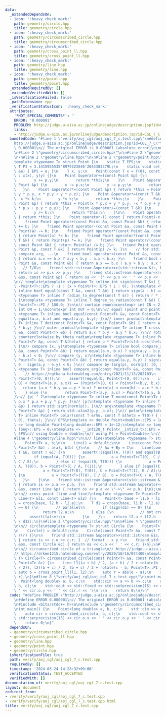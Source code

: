 ```yaml
---
data:
  _extendedDependsOn:
  - icon: ':heavy_check_mark:'
    path: geometry/circle.hpp
    title: geometry/circle.hpp
  - icon: ':heavy_check_mark:'
    path: geometry/circumscribed_circle.hpp
    title: geometry/circumscribed_circle.hpp
  - icon: ':heavy_check_mark:'
    path: geometry/cross_point_ll.hpp
    title: geometry/cross_point_ll.hpp
  - icon: ':heavy_check_mark:'
    path: geometry/line.hpp
    title: geometry/line.hpp
  - icon: ':heavy_check_mark:'
    path: geometry/point.hpp
    title: geometry/point.hpp
  _extendedRequiredBy: []
  _extendedVerifiedWith: []
  _isVerificationFailed: false
  _pathExtension: cpp
  _verificationStatusIcon: ':heavy_check_mark:'
  attributes:
    '*NOT_SPECIAL_COMMENTS*': ''
    ERROR: '0.000001'
    PROBLEM: http://judge.u-aizu.ac.jp/onlinejudge/description.jsp?id=CGL_7_C
    links:
    - http://judge.u-aizu.ac.jp/onlinejudge/description.jsp?id=CGL_7_C
  bundledCode: "#line 1 \"verify/aoj_cgl/aoj_cgl_7_c.test.cpp\"\n#define PROBLEM \"\
    http://judge.u-aizu.ac.jp/onlinejudge/description.jsp?id=CGL_7_C\"\n#define ERROR\
    \ 0.000001\n// The original ERROR is 0.000001 (absolute error)\n\n#include <bits/stdc++.h>\n\
    \n#line 2 \"geometry/circumscribed_circle.hpp\"\n\n#line 2 \"geometry/cross_point_ll.hpp\"\
    \n\n#line 2 \"geometry/line.hpp\"\n\n#line 2 \"geometry/point.hpp\"\n\n// point\n\
    template <typename T> struct Point {\n    static T EPS;\n    static constexpr\
    \ T PI = 3.1415926535'8979323846'2643383279L;\n    static void set_eps(const T\
    \ &e) { EPS = e; }\n    T x, y;\n    Point(const T x = T(0), const T y = T(0))\
    \ : x(x), y(y) {}\n    Point &operator+=(const Point &p) {\n        x += p.x;\n\
    \        y += p.y;\n        return *this;\n    }\n    Point &operator-=(const\
    \ Point &p) {\n        x -= p.x;\n        y -= p.y;\n        return *this;\n \
    \   }\n    Point &operator*=(const Point &p) { return *this = Point(x * p.x -\
    \ y * p.y, x * p.y + y * p.x); }\n    Point &operator*=(const T &k) {\n      \
    \  x *= k;\n        y *= k;\n        return *this;\n    }\n    Point &operator/=(const\
    \ Point &p) { return *this = Point(x * p.x + y * p.y, -x * p.y + y * p.x) / (p.x\
    \ * p.x + p.y * p.y); }\n    Point &operator/=(const T &k) {\n        x /= k;\n\
    \        y /= k;\n        return *this;\n    }\n\n    Point operator+() const\
    \ { return *this; }\n    Point operator-() const { return Point(-x, -y); }\n\n\
    \    friend Point operator+(const Point &a, const Point &b) { return Point(a)\
    \ += b; }\n    friend Point operator-(const Point &a, const Point &b) { return\
    \ Point(a) -= b; }\n    friend Point operator*(const Point &a, const Point &b)\
    \ { return Point(a) *= b; }\n    friend Point operator*(const Point &p, const\
    \ T &k) { return Point(p) *= k; }\n    friend Point operator/(const Point &a,\
    \ const Point &b) { return Point(a) /= b; }\n    friend Point operator/(const\
    \ Point &p, const T &k) { return Point(p) /= k; }\n    // for std::set, std::map,\
    \ compare_arg, ...\n    friend bool operator<(const Point &a, const Point &b)\
    \ { return a.x == b.x ? a.y < b.y : a.x < b.x; }\n    friend bool operator>(const\
    \ Point &a, const Point &b) { return a.x == b.x ? a.y > b.y : a.x > b.x; }\n \
    \   // I/O\n    friend std::istream &operator>>(std::istream &is, Point &p) {\
    \ return is >> p.x >> p.y; }\n    friend std::ostream &operator<<(std::ostream\
    \ &os, const Point &p) { return os << '(' << p.x << ' ' << p.y << ')'; }\n};\n\
    \n// template\ntemplate <typename T> inline int sign(const T &x) { return x <\
    \ -Point<T>::EPS ? -1 : (x > Point<T>::EPS ? 1 : 0); }\ntemplate <typename T>\
    \ inline bool equal(const T &a, const T &b) { return sign(a - b) == 0; }\ntemplate\
    \ <typename T> inline T radian_to_degree(const T &r) { return r * 180.0 / Point<T>::PI;\
    \ }\ntemplate <typename T> inline T degree_to_radian(const T &d) { return d *\
    \ Point<T>::PI / 180.0; }\n\n// contain enum\nconstexpr int IN = 2;\nconstexpr\
    \ int ON = 1;\nconstexpr int OUT = 0;\n\n// equal (point and point)\ntemplate\
    \ <typename T> inline bool equal(const Point<T> &a, const Point<T> &b) { return\
    \ equal(a.x, b.x) and equal(a.y, b.y); }\n// inner product\ntemplate <typename\
    \ T> inline T dot(const Point<T> &a, const Point<T> &b) { return a.x * b.x + a.y\
    \ * b.y; }\n// outer product\ntemplate <typename T> inline T cross(const Point<T>\
    \ &a, const Point<T> &b) { return a.x * b.y - a.y * b.x; }\n// rotate Point p\
    \ counterclockwise by theta radian\ntemplate <typename T> inline Point<T> rotate(const\
    \ Point<T> &p, const T &theta) { return p * Point<T>(std::cos(theta), std::sin(theta));\
    \ }\n// compare (x, y)\ntemplate <typename T> inline bool compare_x(const Point<T>\
    \ &a, const Point<T> &b) { return equal(a.x, b.x) ? sign(a.y - b.y) < 0 : sign(a.x\
    \ - b.x) < 0; }\n// compare (y, x)\ntemplate <typename T> inline bool compare_y(const\
    \ Point<T> &a, const Point<T> &b) { return equal(a.y, b.y) ? sign(a.x - b.x) <\
    \ 0 : sign(a.y - b.y) < 0; }\n// compare by (arg(p), norm(p)) [0, 360)\ntemplate\
    \ <typename T> inline bool compare_arg(const Point<T> &a, const Point<T> &b) {\n\
    \    // https://ngtkana.hatenablog.com/entry/2021/11/13/202103\n    assert(!equal(a,\
    \ Point<T>(0, 0)));\n    assert(!equal(b, Point<T>(0, 0)));\n    if ((Point<T>(0,\
    \ 0) < Point<T>(a.y, a.x)) == (Point<T>(0, 0) < Point<T>(b.y, b.x))) {\n     \
    \   return (a.x * b.y == a.y * b.x) ? norm(a) < norm(b) : a.x * b.y > a.y * b.x;\n\
    \    } else {\n        return Point<T>(a.y, a.x) > Point<T>(b.y, b.x);\n    }\n\
    }\n// |p| ^ 2\ntemplate <typename T> inline T norm(const Point<T> &p) { return\
    \ p.x * p.x + p.y * p.y; }\n// |p|\ntemplate <typename T> inline T abs(const Point<T>\
    \ &p) { return std::sqrt(norm(p)); }\n// arg\ntemplate <typename T> inline T arg(const\
    \ Point<T> &p) { return std::atan2(p.y, p.x); }\n// polar\ntemplate <typename\
    \ T> inline Point<T> polar(const T &rho, const T &theta = T(0)) { return rotate(Point<T>(rho,\
    \ 0), theta); }\n// EPS\ntemplate <> double Point<double>::EPS = 1e-9;\ntemplate\
    \ <> long double Point<long double>::EPS = 1e-12;\ntemplate <> long long Point<long\
    \ long>::EPS = 0;\ntemplate <> __int128_t Point<__int128_t>::EPS = 0;\n// change\
    \ EPS\n// using Double = double;\n// using Pt = Point<Double>;\n// Point<Double>::set_eps(new_eps);\n\
    #line 4 \"geometry/line.hpp\"\n\n// line\ntemplate <typename T> struct Line {\n\
    \    Point<T> a, b;\n\n    Line() = default;\n\n    Line(const Point<T> &a, const\
    \ Point<T> &b) : a(a), b(b) {}\n\n    // Ax + By = C\n    Line(const T &A, const\
    \ T &B, const T &C) {\n        assert(!(equal(A, T(0)) and equal(B, T(0))));\n\
    \        if (equal(A, T(0))) {\n            a = Point<T>(T(0), C / B), b = Point<T>(T(1),\
    \ C / B);\n        } else if (equal(B, T(0))) {\n            a = Point<T>(C /\
    \ A, T(0)), b = Point<T>(C / A, T(1));\n        } else if (equal(C, T(0))) {\n\
    \            a = Point<T>(T(0), T(0)), b = Point<T>(T(1), B / A);\n        } else\
    \ {\n            a = Point<T>(T(0), C / B), b = Point<T>(C / A, T(0));\n     \
    \   }\n    }\n\n    friend std::istream &operator>>(std::istream &is, Line &p)\
    \ { return is >> p.a >> p.b; }\n    friend std::ostream &operator<<(std::ostream\
    \ &os, const Line &p) { return os << p.a << \"->\" << p.b; }\n};\n#line 4 \"geometry/cross_point_ll.hpp\"\
    \n\n// cross point (line and line)\ntemplate <typename T> Point<T> cross_point_ll(const\
    \ Line<T> &l1, const Line<T> &l2) {\n    Point<T> base = l1.b - l1.a;\n    T d12\
    \ = cross(base, l2.b - l2.a);\n    T d1 = cross(base, l1.b - l2.a);\n    if (sign(d12)\
    \ == 0) {\n        // parallel\n        if (sign(d1) == 0) {\n            // cross\n\
    \            return l2.a;\n        } else {\n            // not cross\n      \
    \      assert(false);\n        }\n    }\n    return l2.a + (l2.b - l2.a) * (d1\
    \ / d12);\n}\n#line 2 \"geometry/circle.hpp\"\n\n#line 4 \"geometry/circle.hpp\"\
    \n\n// circle\ntemplate <typename T> struct Circle {\n    Point<T> o;\n    T r;\n\
    \n    Circle() = default;\n\n    Circle(const Point<T> &o, const T &r) : o(o),\
    \ r(r) {}\n\n    friend std::istream &operator>>(std::istream &is, Circle &c)\
    \ { return is >> c.o >> c.r; }  // format : x y r\n    friend std::ostream &operator<<(std::ostream\
    \ &os, const Circle &c) { return os << c.o << ' ' << c.r; }\n};\n#line 5 \"geometry/circumscribed_circle.hpp\"\
    \n\n// circumscribed circle of a triangle\n// http://judge.u-aizu.ac.jp/onlinejudge/description.jsp?id=CGL_7_C\n\
    // https://drken1215.hatenablog.com/entry/2020/10/16/074400\ntemplate <typename\
    \ T> Circle<T> circumscribed_circle(const Point<T> &a, const Point<T> &b, const\
    \ Point<T> &c) {\n    Line l1((a + b) / 2, (a + b) / 2 + rotate(b - a, Point<T>::PI\
    \ / 2)), l2((b + c) / 2, (b + c) / 2 + rotate(c - b, Point<T>::PI / 2));\n   \
    \ auto o = cross_point_ll(l1, l2);\n    auto r = abs(o - a);\n    return Circle(o,\
    \ r);\n}\n#line 8 \"verify/aoj_cgl/aoj_cgl_7_c.test.cpp\"\n\nint main() {\n  \
    \  Point<long double> a, b, c;\n    std::cin >> a >> b >> c;\n    auto cir = circumscribed_circle(a,\
    \ b, c);\n    std::cout << std::fixed << std::setprecision(15) << cir.o.x << '\
    \ ' << cir.o.y << ' ' << cir.r << '\\n';\n    return 0;\n}\n"
  code: "#define PROBLEM \"http://judge.u-aizu.ac.jp/onlinejudge/description.jsp?id=CGL_7_C\"\
    \n#define ERROR 0.000001\n// The original ERROR is 0.000001 (absolute error)\n\
    \n#include <bits/stdc++.h>\n\n#include \"geometry/circumscribed_circle.hpp\"\n\
    \nint main() {\n    Point<long double> a, b, c;\n    std::cin >> a >> b >> c;\n\
    \    auto cir = circumscribed_circle(a, b, c);\n    std::cout << std::fixed <<\
    \ std::setprecision(15) << cir.o.x << ' ' << cir.o.y << ' ' << cir.r << '\\n';\n\
    \    return 0;\n}"
  dependsOn:
  - geometry/circumscribed_circle.hpp
  - geometry/cross_point_ll.hpp
  - geometry/line.hpp
  - geometry/point.hpp
  - geometry/circle.hpp
  isVerificationFile: true
  path: verify/aoj_cgl/aoj_cgl_7_c.test.cpp
  requiredBy: []
  timestamp: '2024-03-24 14:28:32+09:00'
  verificationStatus: TEST_ACCEPTED
  verifiedWith: []
documentation_of: verify/aoj_cgl/aoj_cgl_7_c.test.cpp
layout: document
redirect_from:
- /verify/verify/aoj_cgl/aoj_cgl_7_c.test.cpp
- /verify/verify/aoj_cgl/aoj_cgl_7_c.test.cpp.html
title: verify/aoj_cgl/aoj_cgl_7_c.test.cpp
---
```

